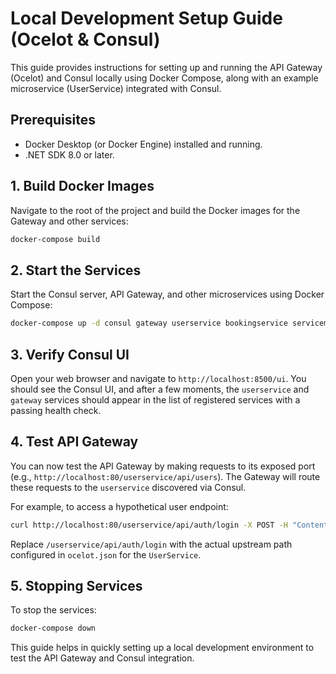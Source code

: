 # Local Development Setup Guide (Ocelot & Consul)

This guide provides instructions for setting up and running the API Gateway (Ocelot) and Consul locally using Docker Compose, along with an example microservice (UserService) integrated with Consul.

## Prerequisites

*   Docker Desktop (or Docker Engine) installed and running.
*   .NET SDK 8.0 or later.

## 1. Build Docker Images

Navigate to the root of the project and build the Docker images for the Gateway and other services:

```bash
docker-compose build
```

## 2. Start the Services

Start the Consul server, API Gateway, and other microservices using Docker Compose:

```bash
docker-compose up -d consul gateway userservice bookingservice servicemanagementservice paymentservice notificationservice reportingservice slotmanagementservice
```

## 3. Verify Consul UI

Open your web browser and navigate to `http://localhost:8500/ui`. You should see the Consul UI, and after a few moments, the `userservice` and `gateway` services should appear in the list of registered services with a passing health check.

## 4. Test API Gateway

You can now test the API Gateway by making requests to its exposed port (e.g., `http://localhost:80/userservice/api/users`). The Gateway will route these requests to the `userservice` discovered via Consul.

For example, to access a hypothetical user endpoint:

```bash
curl http://localhost:80/userservice/api/auth/login -X POST -H "Content-Type: application/json" -d "{\"email\":\"test@example.com\", \"password\":\"password\"}"
```

Replace `/userservice/api/auth/login` with the actual upstream path configured in `ocelot.json` for the `UserService`.

## 5. Stopping Services

To stop the services:

```bash
docker-compose down
```

This guide helps in quickly setting up a local development environment to test the API Gateway and Consul integration.